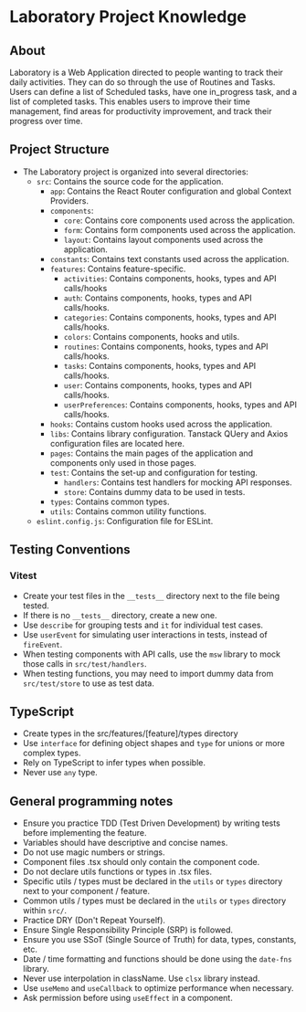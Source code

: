 # Laboratory Project Knowledge

## About

Laboratory is a Web Application directed to people wanting to track their daily activities.
They can do so through the use of Routines and Tasks.
Users can define a list of Scheduled tasks, have one in_progress task, and a list of completed tasks.
This enables users to improve their time management, find areas for productivity improvement, and track their progress over time.

## Project Structure

- The Laboratory project is organized into several directories:
  - `src`: Contains the source code for the application.
    - `app`: Contains the React Router configuration and global Context Providers.
    - `components`:
      - `core`: Contains core components used across the application.
      - `form`: Contains form components used across the application.
      - `layout`: Contains layout components used across the application.
    - `constants`: Contains text constants used across the application.
    - `features`: Contains feature-specific.
      - `activities`: Contains components, hooks, types and API calls/hooks
      - `auth`: Contains components, hooks, types and API calls/hooks.
      - `categories`: Contains components, hooks, types and API calls/hooks.
      - `colors`: Contains components, hooks and utils.
      - `routines`: Contains components, hooks, types and API calls/hooks.
      - `tasks`: Contains components, hooks, types and API calls/hooks.
      - `user`: Contains components, hooks, types and API calls/hooks.
      - `userPreferences`: Contains components, hooks, types and API calls/hooks.
    - `hooks`: Contains custom hooks used across the application.
    - `libs`: Contains library configuration. Tanstack QUery and Axios configuration files are located here.
    - `pages`: Contains the main pages of the application and components only used in those pages.
    - `test`: Contains the set-up and configuration for testing.
      - `handlers`: Contains test handlers for mocking API responses.
      - `store`: Contains dummy data to be used in tests.
    - `types`: Contains common types.
    - `utils`: Contains common utility functions.
  - `eslint.config.js`: Configuration file for ESLint.

## Testing Conventions

### Vitest

- Create your test files in the `__tests__` directory next to the file being tested.
- If there is no `__tests__` directory, create a new one.
- Use `describe` for grouping tests and `it` for individual test cases.
- Use `userEvent` for simulating user interactions in tests, instead of `fireEvent`.
- When testing components with API calls, use the `msw` library to mock those calls in `src/test/handlers`.
- When testing functions, you may need to import dummy data from `src/test/store` to use as test data.

## TypeScript

- Create types in the src/features/[feature]/types directory
- Use `interface` for defining object shapes and `type` for unions or more complex types.
- Rely on TypeScript to infer types when possible.
- Never use `any` type.

## General programming notes

- Ensure you practice TDD (Test Driven Development) by writing tests before implementing the feature.
- Variables should have descriptive and concise names.
- Do not use magic numbers or strings.
- Component files .tsx should only contain the component code.
- Do not declare utils functions or types in .tsx files.
- Specific utils / types must be declared in the `utils` or `types` directory next to your component / feature.
- Common utils / types must be declared in the `utils` or `types` directory within `src/`.
- Practice DRY (Don't Repeat Yourself).
- Ensure Single Responsibility Principle (SRP) is followed.
- Ensure you use SSoT (Single Source of Truth) for data, types, constants, etc.
- Date / time formatting and functions should be done using the `date-fns` library.
- Never use interpolation in className. Use `clsx` library instead.
- Use `useMemo` and `useCallback` to optimize performance when necessary.
- Ask permission before using `useEffect` in a component.
